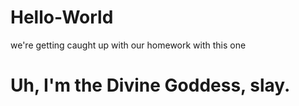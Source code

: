 # Hello-World
we're getting caught up with our homework with this one
<h1>Uh, I'm the Divine Goddess, slay.</h1>
